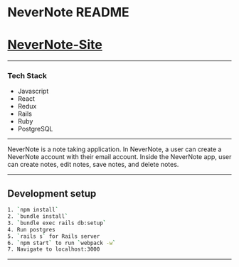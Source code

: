 # NeverNote README

# [NeverNote-Site](http://nevernote-1.herokuapp.com/#/)


-----

### Tech Stack

* Javascript
* React
* Redux
* Rails
* Ruby
* PostgreSQL

-----

NeverNote is a note taking application. In NeverNote, a user can create a NeverNote account with their email account. Inside the NeverNote app, user can create notes, edit notes, save notes, and delete notes. 

-----

## Development setup
```sh
1. `npm install`
2. `bundle install`
3. `bundle exec rails db:setup`
4. Run postgres
5. `rails s` for Rails server
6. `npm start` to run `webpack -w`
7. Navigate to localhost:3000
```

-----